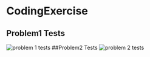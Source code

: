 # CodingExercise
## Problem1 Tests
![problem 1 tests](http://i.imgur.com/Zrcv2cd.jpg)
##Problem2 Tests 
![problem 2 tests](http://i.imgur.com/MpRBN01.jpg)
